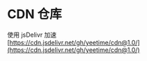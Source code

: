 # CDN 仓库
使用 jsDelivr 加速   
[https://cdn.jsdelivr.net/gh/yeetime/cdn@1.0/](https://cdn.jsdelivr.net/gh/yeetime/cdn@1.0/)

